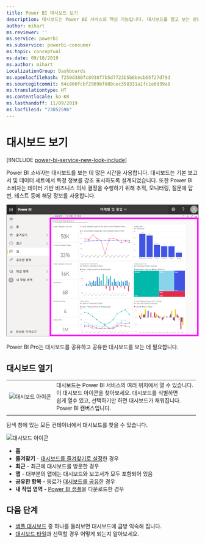 ```yaml
---
title: Power BI 대시보드 보기
description: 대시보드는 Power BI 서비스의 핵심 기능입니다. 대시보드를 열고 보는 방법을 알아보세요.
author: mihart
ms.reviewer: ''
ms.service: powerbi
ms.subservice: powerbi-consumer
ms.topic: conceptual
ms.date: 09/18/2019
ms.author: mihart
LocalizationGroup: Dashboards
ms.openlocfilehash: f250d380fc8938f7b5d7723b5b8becb65f27d79d
ms.sourcegitcommit: 64c860fcbf2969bf089cec358331a1fc1e0d39a8
ms.translationtype: HT
ms.contentlocale: ko-KR
ms.lasthandoff: 11/09/2019
ms.locfileid: "73852596"
---
```

# <a name="view-a-dashboard"></a>대시보드 보기

[!INCLUDE [power-bi-service-new-look-include](../includes/power-bi-service-new-look-include.md)]

Power BI *소비자*는 대시보드를 보는 데 많은 시간을 사용합니다. 대시보드는 기본 보고서 및 데이터 세트에서 특정 정보를 강조 표시하도록 설계되었습니다. 또한 Power BI 소비자는 데이터 기반 비즈니스 의사 결정을 수행하기 위해 추적, 모니터링, 질문에 답변, 테스트 등에 해당 정보를 사용합니다.

![대시보드](media/end-user-dashboard-open/power-bi-new-dash-new.png)


Power BI Pro는 대시보드를 공유하고 공유한 대시보드를 보는 데 필요합니다.

## <a name="open-a-dashboard"></a>대시보드 열기



|              |         |
|------------|--------------------------------|
|![대시보드 아이콘](media/end-user-dashboard-open/power-bi-dashboard-icon.png)      |대시보드는 Power BI 서비스의 여러 위치에서 열 수 있습니다. <br> 이 대시보드 아이콘을 찾아보세요. 대시보드를 식별하면 <br>쉽게 열수 있고, 선택하기만 하면 대시보드가 채워집니다. <br>Power BI 캔버스입니다. |
|                    |          |



탐색 창에 있는 모든 컨테이너에서 대시보드를 찾을 수 있습니다. 

![대시보드 아이콘](media/end-user-dashboard-open/power-bi-open-dashboards.gif)

- **홈** 
- **즐겨찾기** - [대시보드를 즐겨찾기로 설정](end-user-favorite.md)한 경우
- **최근** - 최근에 대시보드를 방문한 경우
- **앱** - 대부분의 앱에는 대시보드와 보고서가 모두 포함되어 있음
- **공유한 항목** - 동료가 [대시보드를 공유](end-user-shared-with-me.md)한 경우
- **내 작업 영역** - [Power BI 샘플](../sample-datasets.md)을 다운로드한 경우



## <a name="next-steps"></a>다음 단계
* [샘플 대시보드](../sample-tutorial-connect-to-the-samples.md) 중 하나를 둘러보면 대시보드에 금방 익숙해 집니다.
* [대시보드 타일](end-user-tiles.md)과 선택할 경우 어떻게 되는지 알아보세요.
